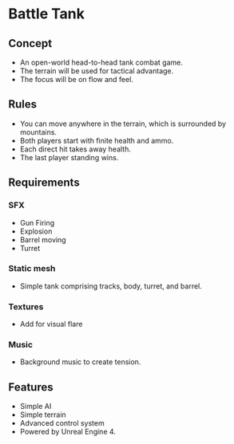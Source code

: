 # Battle Tank
## Concept
* An open-world head-to-head tank combat game.
* The terrain will be used for tactical advantage.
* The focus will be on flow and feel.

## Rules
* You can move anywhere in the terrain, which is surrounded by mountains.
* Both players start with finite health and ammo.
* Each direct hit takes away health.
* The last player standing wins.

## Requirements
### SFX
* Gun Firing
* Explosion
* Barrel moving
* Turret
### Static mesh
* Simple tank comprising tracks, body, turret, and barrel.
### Textures
* Add for visual flare
### Music
* Background music to create tension.

## Features
* Simple AI
* Simple terrain
* Advanced control system
* Powered by Unreal Engine 4.